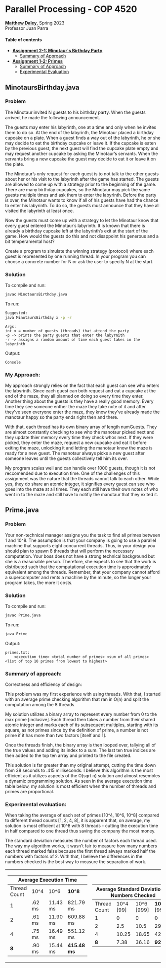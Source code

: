 # Parallel Processing - COP 4520

<a href="https://www.linkedin.com/in/matthew--daley/"><b>Matthew Daley</b></a>, Spring 2023 <br>
Professor Juan Parra

<h4>Table of contents</h4>
<ul>
  <li>
    <a href="#minotaursbirthdayjava"><b>Assignment 2-1: Minotaur's Birthday Party</b></a>
    <ul>
      <li><a href="#my-approach">Summary of Approach</a></li>
     </ul>
  </li>
  <li>
    <a href="#primejava"><b>Assignment 1-2: Primes</b></a>
    <ul>
      <li><a href="#summary-of-approach">Summary of Approach</a></li>
      <li><a href="#experimental-evaluation">Experimental Evaluation</a></li>
    </ul>
  </li>
</ul>

## MinotaursBirthday.java

### Problem

The Minotaur invited N guests to his birthday party. When the guests arrived, he made the following announcement.

The guests may enter his labyrinth, one at a time and only when he invites them to do so. At the end of the labyrinth, the Minotaur placed a birthday cupcake on a plate. When a guest finds a way out of the labyrinth, he or she may decide to eat the birthday cupcake or leave it. If the cupcake is eaten by the previous guest, the next guest will find the cupcake plate empty and may request another cupcake by asking the Minotaur’s servants. When the servants bring a new cupcake the guest may decide to eat it or leave it on the plate.

The Minotaur’s only request for each guest is to not talk to the other guests about her or his visit to the labyrinth after the game has started. The guests are allowed to come up with a strategy prior to the beginning of the game. There are many birthday cupcakes, so the Minotaur may pick the same guests multiple times and ask them to enter the labyrinth. Before the party is over, the Minotaur wants to know if all of his guests have had the chance to enter his labyrinth. To do so, the guests must announce that they have all visited the labyrinth at least once.

Now the guests must come up with a strategy to let the Minotaur know that every guest entered the Minotaur’s labyrinth. It is known that there is already a birthday cupcake left at the labyrinth’s exit at the start of the game. How would the guests do this and not disappoint his generous and a bit temperamental host?

Create a program to simulate the winning strategy (protocol) where each guest is represented by one running thread. In your program you can choose a concrete number for N or ask the user to specify N at the start.

### Solution

To compile and run:
  ```sh
  javac MinotaursBirthday.java
  ```
To run:
  ```sh
  Suggested:
  java MinotaursBirthday x -p -r
  ```
  ```
  Args:
  int x = number of guests (threads) that attend the party
  -p -> prints the party guests that enter the labyrnith
  -r -> assigns a random amount of time each guest takes in the labyrinth
  ```
Output:
  ```
  Console
  ```

### My Approach:
My approach strongly relies on the fact that each guest can see who enters the labyrinth. Since each guest can both request and eat a cupcake at the end of the maze, they all planned on doing so every time they enter. Another thing about the guests is they have a really good memory. Every time they see someone enther the maze they take note of it and after they've seen everyone enter the maze, they know they've already made the manotaur happy so the party ends right then and there.

With that, each thread has its own binary array of length numGuests. They are almost constantly checking to see who the manotaur picked next and they update thier memory every time they check whos next. If they were picked, they enter the maze, request a new cupcake and eat it before exiting the maze, unlocking it and letting the manotaur know the maze is ready for a new guest. The manotaur always picks a new guest after someone leaves until the guests collectively tell him its over.

My program scales well and can handle over 1000 guests, though it is not reccomended due to execution time. One of the challenges of this assignment was the nature that the threads cannot talk to each other. While yes, they do share an atomic integer, it signifies every guest can see who goes into the maze at all times. They each still have their own notes of who went in to the maze and still have to notifiy the manotaur that they exited it.

## Prime.java

### Problem
Your non-technical manager assigns you the task to find all primes between 1 and 10^8. The assumption is that your company is going to use a parallel machine that supports eight concurrent threads. Thus, in your design you should plan to spawn 8 threads that will perform the necessary computation. Your boss does not have a strong technical background but she is a reasonable person. Therefore, she expects to see that the work is distributed such that the computational execution time is approximately equivalent among the threads. Remember, that your company cannot afford a supercomputer and rents a machine by the minute, so the longer your program takes, the more it costs.

### Solution
To compile and run:
  ```sh
  javac Prime.java
  ```
To run:
  ```sh
  java Prime
  ```

Output:
  ```
  primes.txt:
      <execution time> <total number of primes> <sum of all primes> <list of top 10 primes from lowest to highest>
  ```

### Summary of approach:
  Correctness and efficiency of design:

  This problem was my first experience with using threads. With that, I started with an average prime checking algorithm that ran in O(n) and split the computation among the 8 threads.

  My solution utilizes a binary array to represent every number from 0 to the max prime [inclusive]. Each thread then takes a number from their shared atomic integer and marks each of its subsequent multiples, starting with its square, as not primes since by the definition of prime, a number is not prime if it has more than two factors [itself and 1].

  Once the threads finish, the binary array is then looped over, tallying all of the true values and adding its index to a sum. The last ten true indices are then added to the top ten array and printed to the file created.

  This solution is far greater than my original attempt, cutting the time down from 38 seconds to .415 milliseconds. I believe this algorithm is the most efficient as it utilizes aspects of the O(sqrt n) solution and almost resembles a dynamic programming solution. As seen in the average execution time table below, my solution is most efficient when the number of threads and primes are proportional.


### Experimental evaluation:

When taking the average of each set of primes [10^4, 10^6, 10^8] compared to different thread counts [1, 2, 4, 8], it is apparent that, on average, my solution is most efficient at 10^8 with 8 threads - cutting the execution time in half compared to one thread thus saving the company the most money.

The standard deviation measures the number of factors each thread used. The way my algorithm works, it wasn't fair to measure how many numbers each thread marked false because the first thread always marked half the numbers with factors of 2. With that, I believe the differences in the numbers checked is the best way to measure the separation of work.

<div align="center">
<table>
  <tbody>
    <tr>
      <td>
        <table>
          <thead>
            <tr>
              <th colspan="4">Average Execution Time</th>
            </tr>
          </thead>
          <tbody>
            <tr>
              <td> Thread Count </td>
              <td> 10^4</td>
              <td> 10^6 </td>
              <td> <b>10^8</b> </td>
            </tr>
            <tr>
              <td> 1 </td>
              <td> .62 ms</td>
              <td> 11.43 ms </td>
              <td> 821.79 ms </td>
            </tr>
            <tr>
              <td> 2 </td>
              <td> .61 ms </td>
              <td> 11.90 ms </td>
              <td> 609.88 ms </td>
            </tr>
            <tr>
              <td> 4 </td>
              <td> .75 ms </td>
              <td> 16.49 ms </td>
              <td> 551.12 ms </td>
            </tr>
            <tr>
              <td> <b>8</b> </td>
              <td> .90 ms </td>
              <td> 15.44 ms </td>
              <td> <b>415.48 ms</b> </td>
            </tr>
          </tbody>
        </table>
      </td>
      <td>
        <table>
          <thead>
            <tr>
              <th colspan="4">Average Standard Deviation of Numbers Checked</th>
            </tr>
          </thead>
          <tbody>
            <tr>
              <td> Thread Count </td>
              <td> 10^4 [99]</td>
              <td> 10^6 [999]</td>
              <td> <b>10^8</b> [9999] </td>
            </tr>
            <tr>
              <td> 1 </td>
              <td> 0 </td>
              <td> 0 </td>
              <td> 0 </td>
            </tr>
            <tr>
              <td> 2 </td>
              <td> 2.5 </td>
              <td> 10.5 </td>
              <td> 29.7 </td>
            </tr>
            <tr>
              <td> 4 </td>
              <td> 10.25 </td>
              <td> 18.65 </td>
              <td> 42.12 </td>
            </tr>
            <tr>
              <td> <b>8</b> </td>
              <td> 7.38 </td>
              <td> 36.16 </td>
              <td> <b>92.72</b> </td>
            </tr>
          </tbody>
        </table>
      </td>
    </tr>
  </tbody>
</table>
</div>
